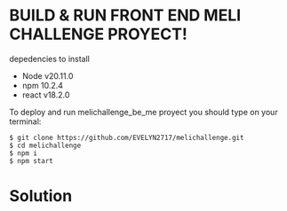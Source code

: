 # BUILD & RUN FRONT END MELI CHALLENGE PROYECT!

depedencies to install

- Node v20.11.0 
- npm 10.2.4
- react v18.2.0

To deploy and run melichallenge_be_me proyect you should type on your terminal:

    $ git clone https://github.com/EVELYN2717/melichallenge.git
    $ cd melichallenge
    $ npm i
    $ npm start

# Solution